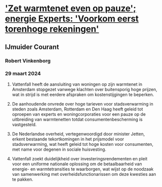 # ['Zet warmtenet even op pauze'; energie Experts: 'Voorkom eerst torenhoge rekeningen'](https://advance.lexis.com/api/document?collection=news&id=urn:contentItem:6BNJ-J8R1-JBNC-7090-00000-00&context=1519360)
## IJmuider Courant
### Robert Vinkenborg
### 29 maart 2024

1. Vattenfall heeft de aansluiting van woningen op zijn warmtenet in Amsterdam stopgezet vanwege klachten over buitensporig hoge prijzen, wat in strijd is met eerdere afspraken om kostenstijgingen te beperken.

2. De aanhoudende onvrede over hoge tarieven voor stadsverwarming in steden zoals Amsterdam, Rotterdam en Den Haag heeft geleid tot oproepen van experts en woningcorporaties voor een pauze op de uitbreiding van warmtenetten totdat consumentenbescherming is vastgesteld.

3. De Nederlandse overheid, vertegenwoordigd door minister Jetten, erkent bestaande tekortkomingen in het prijsmodel voor stadsverwarming, wat heeft geleid tot hoge kosten voor consumenten, met name voor degenen in sociale huisvesting.

4. Vattenfall zoekt duidelijkheid over investeringsrendementen en pleit voor een uniforme nationale oplossing om de betaalbaarheid van energie- en warmtetransities te waarborgen, wat wijst op de noodzaak van samenwerking met overheidsfunctionarissen om deze kwesties aan te pakken.